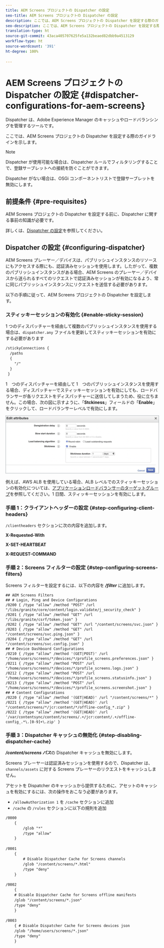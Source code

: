 ```yaml
---
title: AEM Screens プロジェクトの Dispatcher の設定
seo-title: AEM Screens プロジェクトの Dispatcher の設定
description: ここでは、AEM Screens プロジェクトの Dispatcher を設定する際のガイドラインについて説明します。
seo-description: ここでは、AEM Screens プロジェクトの Dispatcher を設定する際のガイドラインについて説明します。
translation-type: ht
source-git-commit: 43aca405707625fe5a132beaed82dbb9a4513129
workflow-type: ht
source-wordcount: '391'
ht-degree: 100%

---
```



# AEM Screens プロジェクトの Dispatcher の設定 {#dispatcher-configurations-for-aem-screens}

Dispatcher は、Adobe Experience Manager のキャッシュやロードバランシングを管理するツールです。

ここでは、AEM Screens プロジェクトの Dispatcher を設定する際のガイドラインを示します。

>[!NOTE]
>
>Dispatcher が使用可能な場合は、Dispatcher ルールでフィルタリングすることで、登録サーブレットへの接続を防ぐことができます。
>
>Dispatcher がない場合は、OSGi コンポーネントリストで登録サーブレットを無効にします。

## 前提条件 {#pre-requisites}

AEM Screens プロジェクトの Dispatcher を設定する前に、Dispatcher に関する事前の知識が必要です。

詳しくは、[Dispatcher の設定](https://docs.adobe.com/content/help/ja-JP/experience-manager-dispatcher/using/configuring/dispatcher-configuration.html)を参照してください。

## Dispatcher の設定 {#configuring-dispatcher}

AEM Screens プレーヤー／デバイスは、パブリッシュインスタンスのリソースにもアクセスする際にも、認証済みセッションを使用します。したがって、複数のパブリッシュインスタンスがある場合、AEM Screens のプレーヤー／デバイスから送られるすべてのリクエストで認証済みセッションが有効になるよう、常に同じパブリッシュインスタンスにリクエストを送信する必要があります。

以下の手順に従って、AEM Screens プロジェクトの Dispatcher を設定します。

### スティッキーセッションの有効化 {#enable-sticky-session}

1 つのディスパッチャーを経由して複数のパブリッシュインスタンスを使用する場合は、`dispatcher.any` ファイルを更新してスティッキーセッションを有効にする必要があります

```xml
/stickyConnections {
  /paths
  {
    "/"
  }
 }
```

1　つのディスパッチャーを経由して 1　つのパブリッシュインスタンスを使用する場合、ディスパッチャーでスティッキーセッションを有効にしても、ロードバランサーが各リクエストをディスパッチャーに送信してしまうため、役に立ちません。この場合、次の図に示すように、「**Stckiness**」フィールドの「**Enable**」をクリックして、ロードバランサーレベルで有効にします。

![画像](/help/user-guide/assets/dispatcher/dispatcher-enable.png)

例えば、AWS ALB を使用している場合、ALB レベルでのスティッキーセッションの有効化については、[アプリケーションロードバランサーのターゲットグループ](https://docs.aws.amazon.com/elasticloadbalancing/latest/application/load-balancer-target-groups.html)を参照してください。1 日間、スティッキーセッションを有効にします。

### 手順 1：クライアントヘッダーの設定 {#step-configuring-client-headers}

`/clientheaders` セクションに次の内容を追加します。

**X-Requested-With**

**X-SET-HEARTBEAT**

**X-REQUEST-COMMAND**

### 手順 2：Screens フィルターの設定 {#step-configuring-screens-filters}

Screens フィルターを設定するには、以下の内容を ***/filter*** に追加します。

```
## AEM Screens Filters
## # Login, Ping and Device Configurations
/0200 { /type "allow" /method "POST" /url "/libs/granite/core/content/login.validate/j_security_check" }
/0201 { /type "allow" /method "GET" /url "/libs/granite/csrf/token.json" }
/0202 { /type "allow" /method "GET" /url "/content/screens/svc.json" }
/0203 { /type "allow" /method "GET" /url "/content/screens/svc.ping.json" }
/0204 { /type "allow" /method "GET" /url "/content/screens/svc.config.json" }
## # Device Dashboard Configurations
/0210 { /type "allow" /method '(GET|POST)' /url "/home/users/screens/*/devices/*/profile_screens.preferences.json" }
/0211 { /type "allow" /method "POST" /url "/home/users/screens/*/devices/*/profile_screens.logs.json" }
/0212 { /type "allow" /method "POST" /url "/home/users/screens/*/devices/*/profile_screens.statusinfo.json" }
/0213 { /type "allow" /method "POST" /url "/home/users/screens/*/devices/*/profile_screens.screenshot.json" }
## # Content Configurations
/0220 { /type "allow" /method '(GET|HEAD)' /url "/content/screens/*" }
/0221 { /type "allow" /method '(GET|HEAD)' /url "/content/screens/*/jcr:content/*/offline-config_*.zip" }
/0222 { /type "allow" /method '(GET|HEAD)' /url '/var/contentsync/content/screens/.+/jcr:content/.+/offline-config_.*\.[0-9]+\.zip' }
```

### 手順 3：Dispatcher キャッシュの無効化 {#step-disabling-dispatcher-cache}

***/content/screens パス***&#x200B;の Dispatcher キャッシュを無効にします。

Screens プレーヤーは認証済みセッションを使用するので、Dispatcher は、`channels/assets` に対する Screens プレーヤーのリクエストをキャッシュしません。

アセットを Dispatcher のキャッシュから提供するために、アセットのキャッシュを有効にするには、次の操作をおこなう必要があります。

* `/allowAuthorization 1` を `/cache` セクションに追加
* `/cache` の `/rules` セクションに以下の規則を追加

```xml
/0000
    {
        /glob "*"
        /type "allow"
    }   

/0001
    {
        # Disable Dispatcher Cache for Screens channels
        /glob "/content/screens/*.html"
        /type "deny" 
    }

/0002
    {
    # Disable Dispatcher Cache for Screens offline manifests
    /glob "/content/screens/*.json"
    /type "deny"
    }

/0003
    { # Disable Dispatcher Cache for Screens devices json 
    /glob "/home/users/screens/*.json"
    /type "deny"
    }
```
